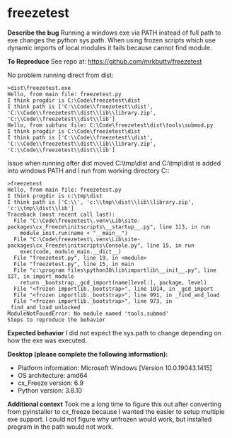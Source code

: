 # freezetest

**Describe the bug**
Running a windows exe via PATH instead of full path to exe changes the python sys.path.
When using frozen scripts which use dynamic imports of local modules it fails because cannot find module.

**To Reproduce**
See repo at: https://github.com/mrkbutty/freezetest

No problem running direct from dist:

```
>dist\freezetest.exe
Hello, from main file: freezetest.py
I think progdir is C:\Code\freezetest\dist
I think path is ['C:\\Code\\freezetest\\dist', 'C:\\Code\\freezetest\\dist\\lib\\library.zip', 'C:\\Code\\freezetest\\dist\\lib']
Hello, from subfunc file: C:\Code\freezetest\dist\tools\submod.py
I think progdir is C:\Code\freezetest\dist
I think path is ['C:\\Code\\freezetest\\dist', 'C:\\Code\\freezetest\\dist\\lib\\library.zip', 'C:\\Code\\freezetest\\dist\\lib']
```


Issue when running after dist moved C:\tmp\dist and C:\tmp\dist is added into windows PATH and I run from working directory C:\:

```
>freezetest
Hello, from main file: freezetest.py
I think progdir is c:\tmp\dist
I think path is ['C:\\', 'c:\\tmp\\dist\\lib\\library.zip', 'c:\\tmp\\dist\\lib']
Traceback (most recent call last):
  File "C:\Code\freezetest\.venv\Lib\site-packages\cx_Freeze\initscripts\__startup__.py", line 113, in run
    module_init.run(name + "__main__")
  File "C:\Code\freezetest\.venv\Lib\site-packages\cx_Freeze\initscripts\Console.py", line 15, in run
    exec(code, module_main.__dict__)
  File "freezetest.py", line 19, in <module>
  File "freezetest.py", line 15, in main
  File "c:\program files\python38\lib\importlib\__init__.py", line 127, in import_module
    return _bootstrap._gcd_import(name[level:], package, level)
  File "<frozen importlib._bootstrap>", line 1014, in _gcd_import
  File "<frozen importlib._bootstrap>", line 991, in _find_and_load
  File "<frozen importlib._bootstrap>", line 973, in _find_and_load_unlocked
ModuleNotFoundError: No module named 'tools.submod'
Steps to reproduce the behavior
```

**Expected behavior**
I did not expect the sys.path to change depending on how the exe was executed.


**Desktop (please complete the following information):**
 - Platform information: Microsoft Windows [Version 10.0.19043.1415]
 - OS architecture: amd64
 - cx_Freeze version: 6.9
 - Python version: 3.8.10

**Additional context**
Took me a long time to figure this out after converting from pyinstaller to cx_freeze because I wanted the easier to setup multiple exe support.  I could not figure why unfrozen would work, but installed program in the path would not work.